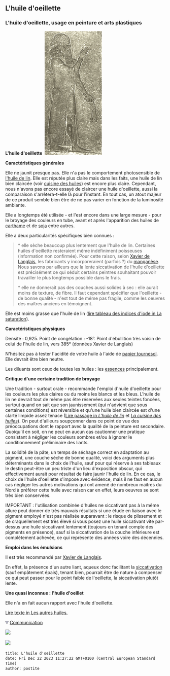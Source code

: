 ## L'huile d'oeillette
### L'huile d'oeillette, usage en peinture et arts plastiques
 **L'huile d'oeillette**  ![](images/pavotbabylonevw.jpg)

**Caractéristiques générales**

Elle ne jaunit presque pas. Elle n'a pas le comportement photosensible de [l'huile de lin](huiledelin.html). Elle est réputée plus claire mais dans les faits, une huile de lin bien claircée (voir [cuisine des huiles](cuisinedeshuiles.html)) est encore plus claire. Cependant, nous n'avons pas encore essayé de claircer une huile d'oeillette, aussi la comparaison s'arrêtera-t-elle là pour l'instant. En tout cas, un atout majeur de ce produit semble bien être de ne pas varier en fonction de la luminosité ambiante.

Elle a longtemps été utilisée - et l'est encore dans une large mesure - pour le broyage des couleurs en tube, avant et après l'apparition des huiles de [carthame](huiledecarthame.html) et de [soja](sojahuile.html) entre autres.

Elle a deux particularités spécifiques bien connues :

> \* elle sèche beaucoup plus lentement que l'huile de lin. Certaines huiles d'oeillette resteraient même indéfiniment poisseuses (information non confirmée). Pour cette raison, selon [Xavier de Langlais](livres.html#langlais), les fabricants y incorporeraient (parfois ?) du [manganèse](manganese2.html).  
> Nous savons par ailleurs que la lente siccativation de l'huile d'oeillette est précisément ce qui séduit certains peintres souhaitant pouvoir travailler le plus longtemps possible dans le frais.
> 
> \* elle ne donnerait pas des couches aussi solides à sec : elle aurait moins de texture, de fibre. Il faut cependant spécifier que l'oeillette - de bonne qualité - n'est tout de même pas fragile, comme les oeuvres des maîtres anciens en témoignent.

Elle est moins grasse que l'huile de lin ([lire tableau des indices d'iode in La saturation](saturation.html#indicediode)).

**Caractéristiques physiques**

Densité : 0,925. Point de congélation : -18°. Point d'ébullition très voisin de celui de l'huile de lin, vers 385° (données Xavier de Langlais)

N'hésitez pas à tester l'acidité de votre huile à l'aide de [papier tournesol](papiertournesol.html). Elle devrait être bien neutre.

Les diluants sont ceux de toutes les huiles : les [essences](essences.html) principalement.

**Critique d'une certaine tradition de broyage**

Une tradition - surtout orale - recommande l'emploi d'huile d'oeillette pour les couleurs les plus claires ou du moins les blancs et les bleus. L'huile de lin ne devrait tout de même pas être réservées aux seules teintes foncées, surtout quand on sait que son jaunissement (qui n'advient que sous certaines conditions) est réversible et qu'une huile bien claircée est d'une clarté limpide assez tenace ([Lire passage in _L'huile de lin_](huiledelin.html) et _[La cuisine des huiles](cuisinedeshuiles.html)_). On peut d'ailleurs soupçonner dans ce point de vue des préoccupations dont le rapport avec la qualité de la peinture est secondaire. Quoiqu'il en soit, on ne peut en aucun cas cautionner une pratique consistant à négliger les couleurs sombres et/ou à ignorer le conditionnement préliminaire des liants.

La solidité de la pâte, un temps de séchage correct en adaptation au pigment, une couche sèche de bonne qualité, voici des arguments plus déterminants dans le choix de l'huile, sauf pour qui réserve à ses tableaux le destin peut-être un peu triste d'un lieu d'exposition obscur, qui effectivement aurait pour résultat de faire jaunir l'huile de lin. En ce cas, le choix de l'huile d'oeillette s'impose avec évidence, mais il ne faut en aucun cas négliger les autres motivations qui ont amené de nombreux maîtres du Nord à préférer cette huile avec raison car en effet, leurs oeuvres se sont très bien conservées.

IMPORTANT : l'utilisation combinée d'huiles ne siccativant pas à la même allure peut donner de très mauvais résultats si une étude en liaison avec le pigment employé n'est pas réalisée auparavant : le risque de plissement et de craquellement est très élevé si vous posez une huile siccativant vite par-dessus une huile siccativant lentement (toujours en tenant compte des pigments en présence), sauf si la siccativation de la couche inférieure est complètement achevée, ce qui représente des années voire des décennies.

**Emploi dans les émulsions**

Il est très recommandé par [Xavier de Langlais](livres.html#langlais).

En effet, la présence d'un autre liant, aqueux donc facilitant la [siccativation](sechagesiccativation.html) (sauf empâtement épais), tenant bien, pourrait être de nature à compenser ce qui peut passer pour le point faible de l'oeillette, la siccativation plutôt lente.

**Une quasi inconnue : l'huile d'oeillet**

Elle n'a en fait aucun rapport avec l'huile d'oeillette.

[Lire texte in Les autres huiles.](autreshuiles.html#lhuiledoeillet)



![](images/flechebas.gif) [Communication](http://www.artrealite.com/annonceurs.htm) 

[![](https://cbonvin.fr/sites/regie.artrealite.com/visuels/campagne1.png)](index-2.html#20131014)

![](https://cbonvin.fr/sites/regie.artrealite.com/visuels/campagne2.png)
```
title: L'huile d'oeillette
date: Fri Dec 22 2023 11:27:22 GMT+0100 (Central European Standard Time)
author: postite
```
